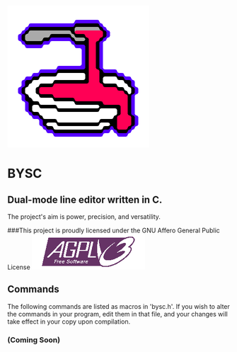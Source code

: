 ![BYSC Logo](bysc.png)
# BYSC
## Dual-mode line editor written in C.
The project's aim is power, precision, and versatility.

###This project is proudly licensed under the GNU Affero General Public License
![AGPL Logo](gnu_agpl.png)

## Commands
The following commands are listed as macros in 'bysc.h'. If you wish to alter the commands in your program, edit them in that file, and your changes will take effect in your copy upon compilation.
### (Coming Soon)
